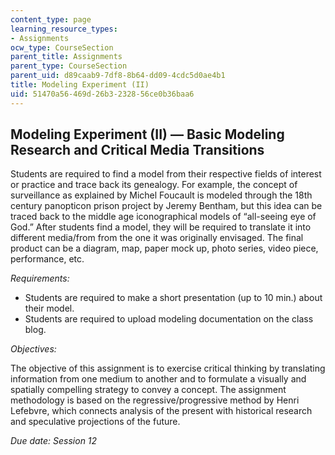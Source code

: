 ```yaml
---
content_type: page
learning_resource_types:
- Assignments
ocw_type: CourseSection
parent_title: Assignments
parent_type: CourseSection
parent_uid: d89caab9-7df8-8b64-dd09-4cdc5d0ae4b1
title: Modeling Experiment (II)
uid: 51470a56-469d-26b3-2328-56ce0b36baa6
---
```


Modeling Experiment (II) — Basic Modeling Research and Critical Media Transitions
---------------------------------------------------------------------------------

Students are required to find a model from their respective fields of interest or practice and trace back its genealogy. For example, the concept of surveillance as explained by Michel Foucault is modeled through the 18th century panopticon prison project by Jeremy Bentham, but this idea can be traced back to the middle age iconographical models of “all-seeing eye of God.” After students find a model, they will be required to translate it into different media/from from the one it was originally envisaged. The final product can be a diagram, map, paper mock up, photo series, video piece, performance, etc.

_Requirements:_

*   Students are required to make a short presentation (up to 10 min.) about their model.
*   Students are required to upload modeling documentation on the class blog.

_Objectives:_

The objective of this assignment is to exercise critical thinking by translating information from one medium to another and to formulate a visually and spatially compelling strategy to convey a concept. The assignment methodology is based on the regressive/progressive method by Henri Lefebvre, which connects analysis of the present with historical research and speculative projections of the future. 

_Due date: Session 12_